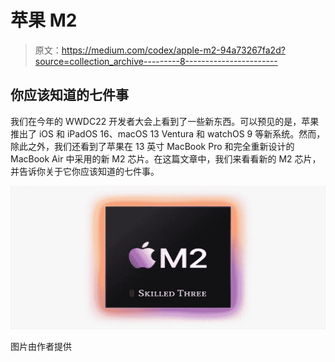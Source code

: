 # 苹果 M2

> 原文：<https://medium.com/codex/apple-m2-94a73267fa2d?source=collection_archive---------8----------------------->

## 你应该知道的七件事

我们在今年的 WWDC22 开发者大会上看到了一些新东西。可以预见的是，苹果推出了 iOS 和 iPadOS 16、macOS 13 Ventura 和 watchOS 9 等新系统。然而，除此之外，我们还看到了苹果在 13 英寸 MacBook Pro 和完全重新设计的 MacBook Air 中采用的新 M2 芯片。在这篇文章中，我们来看看新的 M2 芯片，并告诉你关于它你应该知道的七件事。

![](img/a1c01ac90ab576e346681dd94f0fdab3.png)

图片由作者提供